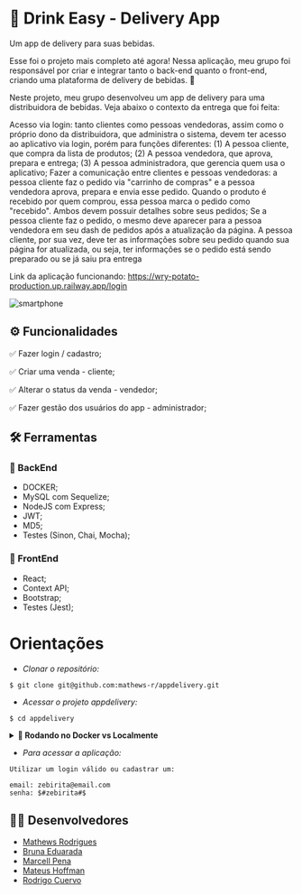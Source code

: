 
# :beer: Drink Easy - Delivery App

Um app de delivery para suas bebidas.

Esse foi o projeto mais completo até agora! Nessa aplicação, meu grupo foi responsável por criar e integrar tanto o back-end quanto o front-end, criando uma plataforma de delivery de bebidas. 🍻

Neste projeto, meu grupo desenvolveu um app de delivery para uma distribuidora de bebidas. Veja abaixo o contexto da entrega que foi feita:

Acesso via login: tanto clientes como pessoas vendedoras, assim como o próprio dono da distribuidora, que administra o sistema, devem ter acesso ao aplicativo via login, porém para funções diferentes: (1) A pessoa cliente, que compra da lista de produtos; (2) A pessoa vendedora, que aprova, prepara e entrega; (3) A pessoa administradora, que gerencia quem usa o aplicativo;
Fazer a comunicação entre clientes e pessoas vendedoras: a pessoa cliente faz o pedido via "carrinho de compras" e a pessoa vendedora aprova, prepara e envia esse pedido. Quando o produto é recebido por quem comprou, essa pessoa marca o pedido como "recebido". Ambos devem possuir detalhes sobre seus pedidos;
Se a pessoa cliente faz o pedido, o mesmo deve aparecer para a pessoa vendedora em seu dash de pedidos após a atualização da página. A pessoa cliente, por sua vez, deve ter as informações sobre seu pedido quando sua página for atualizada, ou seja, ter informações se o pedido está sendo preparado ou se já saiu pra entrega

Link da aplicação funcionando: https://wry-potato-production.up.railway.app/login

![smartphone](https://user-images.githubusercontent.com/83560101/217321157-6414a62f-3b62-4422-b128-0447b95a326c.gif)


## ⚙️ Funcionalidades

✅ Fazer login / cadastro;

✅ Criar uma venda - cliente;

✅ Alterar o status da venda - vendedor;

✅ Fazer gestão dos usuários do app - administrador;

## :hammer_and_wrench: Ferramentas 
### 🍮 BackEnd
- DOCKER;
- MySQL com Sequelize;
- NodeJS com Express;
- JWT;
- MD5;
- Testes (Sinon, Chai, Mocha);

### 🍮 FrontEnd
- React;
- Context API;
- Bootstrap;
- Testes (Jest);

# Orientações

- *Clonar o repositório:*

```
$ git clone git@github.com:mathews-r/appdelivery.git
```

- *Acessar o projeto appdelivery:*

```
$ cd appdelivery
```

<details>
  <summary><strong>🐋 Rodando no Docker vs Localmente</strong></summary><br />
  
  ## Com Docker

  > Rode o serviço `node` com o comando `docker-compose up -d`.
  - Esse serviço irá inicializar um container chamado `delivery_app`.
  - A partir daqui você pode rodar o container `delivery_app` via CLI ou abri-lo no VS Code.

  > Use o comando `docker exec -it delivery_app bash`.

  > Instale as dependências com `npm install`
  
  ⚠ Atenção ⚠ Caso opte por utilizar o Docker, **TODOS** os comandos disponíveis no `package.json` (npm start, npm test, npm run dev, ...) devem ser executados **DENTRO** do container, ou seja, no terminal que aparece após a execução do comando `docker exec` citado acima. 

<img src="images/remote-container.png" width="800px" >  

---
  
  ## Sem Docker
  
  > Acesse as pastas back-end e front-end e instale as dependencias: `npm install`
 
  - Para rodar o projeto desta forma, obrigatoriamente você deve ter o `node` instalado em seu computador.
  - Acesse a aplicação pelo endereço: `http://localhost:3000` - FrontEnd;
  - `http://localhost:3001` - BackEnd;
  <br/>
</details>

- *Para acessar a aplicação:*
```
Utilizar um login válido ou cadastrar um:

email: zebirita@email.com
senha: $#zebirita#$
```

## 👨‍💻 Desenvolvedores

- [Mathews Rodrigues](https://www.linkedin.com/in/mathewsrodrigues/)
- [Bruna Eduarada](https://www.linkedin.com/in/bruna-eduarda-a06a1b18b/)
- [Marcell Pena](https://www.linkedin.com/in/marcellrochapena/)
- [Mateus Hoffman](https://www.linkedin.com/in/mateushoffman/)
- [Rodrigo Cuervo](https://www.linkedin.com/in/rodrigocvigil/)
